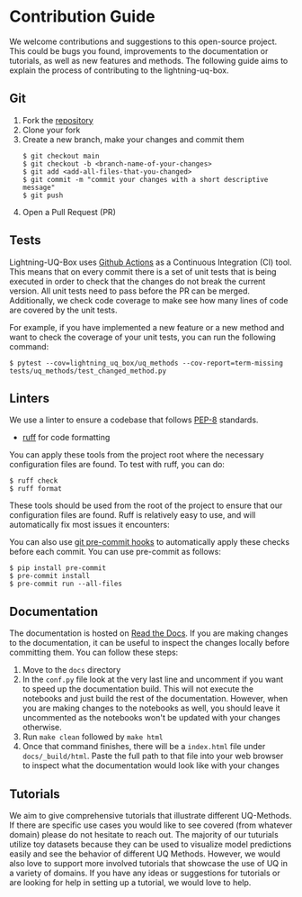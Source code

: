 # Contribution Guide

We welcome contributions and suggestions to this open-source project. This could be bugs you found, improvements to the documentation or tutorials, as well as new features and methods. The following guide aims to explain the process of contributing to the lightning-uq-box.

## Git

1. Fork the [repository](https://github.com/lightning-uq-box/lightning-uq-box)
2. Clone your fork
3. Create a new branch, make your changes and commit them
    ```console
    $ git checkout main
    $ git checkout -b <branch-name-of-your-changes>
    $ git add <add-all-files-that-you-changed>
    $ git commit -m "commit your changes with a short descriptive message"
    $ git push
    ```
4. Open a Pull Request (PR)

## Tests

Lightning-UQ-Box uses [Github Actions](https://docs.github.com/en/actions) as a Continuous Integration (CI) tool. This means that on every commit there is a set of unit tests that is being executed in order to check that the changes do not break the current version. All unit tests need to pass before the PR can be merged. Additionally, we check code coverage to make see how many lines of code are covered by the unit tests.

For example, if you have implemented a new feature or a new method and want to check the coverage of your unit tests, you can run the following command:

```console
$ pytest --cov=lightning_uq_box/uq_methods --cov-report=term-missing tests/uq_methods/test_changed_method.py
```

## Linters

We use a linter to ensure a codebase that follows [PEP-8](https://peps.python.org/pep-0008/) standards.

* [ruff](https://docs.astral.sh/ruff/) for code formatting

You can apply these tools from the project root where the necessary configuration files are found. To test with ruff, you can do:

```console
$ ruff check
$ ruff format
```

These tools should be used from the root of the project to ensure that our configuration files are found. Ruff is relatively easy to use, and will automatically fix most issues it encounters:

You can also use [git pre-commit hooks](https://pre-commit.com/) to automatically apply these checks before each commit. You can use pre-commit as follows:

```console
$ pip install pre-commit
$ pre-commit install
$ pre-commit run --all-files
```

## Documentation

The documentation is hosted on [Read the Docs](https://readthedocs.org/). If you are making changes to the documentation, it can be useful to inspect the changes locally before committing them. You can follow these steps:

1. Move to the `docs` directory
2. In the `conf.py` file look at the very last line and uncomment if you want to speed up the documentation build. This will not execute the notebooks and just build the rest of the documentation. However, when you are making changes to the notebooks as well, you should leave it uncommented as the notebooks won't be updated with your changes otherwise.
3. Run `make clean` followed by `make html`
4. Once that command finishes, there will be a `index.html` file under `docs/_build/html`. Paste the full path to that file into your web browser to inspect what the documentation would look like with your changes

## Tutorials

We aim to give comprehensive tutorials that illustrate different UQ-Methods. If there are specific use cases you would like to see covered (from whatever domain) please do not hesitate to reach out. The majority of our tuturials utilize toy datasets because they can be used to visualize model predictions easily and see the behavior of different UQ Methods. However, we would also love to support more involved tutorials that showcase the use of UQ in a variety of domains. If you have any ideas or suggestions for tutorials or are looking for help in setting up a tutorial, we would love to help.
